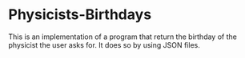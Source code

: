 # Physicists-Birthdays
This is an implementation of a program that return the birthday of the physicist the user asks for. It does so by using JSON files.
